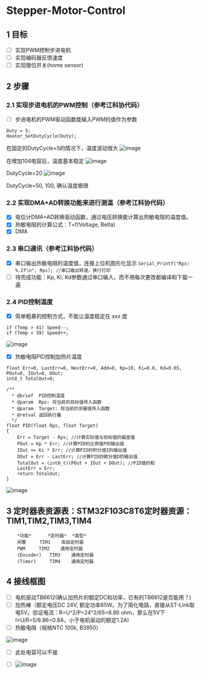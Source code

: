 # Stepper-Motor-Control

## 1 目标
- [ ] 实现PWM控制步进电机
- [ ] 实现编码器反馈速度
- [ ] 实现限位开关(home sensor)

## 2 步骤
### 2.1 实现步进电机的PWM控制（参考江科协代码）
- [ ] 步进电机的PWM驱动函数能输入PWM的值作为参数
```
Duty = 5;	
Heater_SetDutyCycle(Duty);
```
在固定的DutyCycle=5的情况下，温度波动很大
![image](https://github.com/Kevinyym/Heater-PID-Control/assets/101639215/e71c1803-356e-4b28-bf81-df0d8f8b34d6)

在增加104电容后，温度基本稳定
![image](https://github.com/Kevinyym/Heater-PID-Control/assets/101639215/96442e4e-d27a-4093-87d0-c0750630cef2)

DutyCycle=20
![image](https://github.com/Kevinyym/Heater-PID-Control/assets/101639215/5b14f8a0-a073-415b-b98d-7805b68e2fea)

DutyCycle=50, 100, 确认温度极限

### 2.2 实现DMA+AD转换功能来进行测温（参考江科协代码）
- [x] 电位计DMA+AD转换驱动函数，通过电压转换能计算出热敏电阻的温度值。
- [x] 热敏电阻的计算公式：T=f(Voltage, Belta)
- [x] DMA

### 2.3 串口通讯（参考江科协代码）
- [x] 串口输出热敏电阻的温度值，连接上位机图形化显示 
```Serial_Printf("Rps: %.2f\n", Rps); //串口输出转速，换行打印```
- [ ] 待完成功能：Kp, Ki, Kd参数通过串口输入，而不用每次更改都编译和下载一遍

### 2.4 PID控制温度
- [x] 简单粗暴的控制方式，不能让温度稳定在 xxx 度
```
if (Temp > 41) Speed--;
if (Temp < 39) Speed++;
```
![image](https://github.com/Kevinyym/Heater-PID-Control/assets/101639215/d334016d-43eb-46fe-8963-eefc913e0f4d)

- [x] 热敏电阻PID控制加热片温度
```
float Err=0, LastErr=0, NextErr=0, Add=0, Kp=10, Ki=0.6, Kd=0.05, POut=0, IOut=0, DOut;
int8_t TotalOut=0;

/**
  * @brief  PID控制温度
  * @param  Rps: 将当前的目标值传入函数
  * @param  Target: 将当前的测量值传入函数
  * @retval 返回执行量
  */
float PID(float Rps, float Target)
{
	Err = Target - Rps; //计算实际值与目标值的偏差值
	POut = Kp * Err; //计算PID的比例值P的输出值
	IOut += Ki * Err; //计算PID的积分值I的输出值
	DOut = Err - LastErr; //计算PID的微分值D的输出值
	TotalOut = (int8_t)(POut + IOut + DOut); //PID值的和
	LastErr = Err;
	return TotalOut;
}
```
![image](https://github.com/Kevinyym/Heater-PID-Control/assets/101639215/5ffb76e7-1444-4fa3-ac33-8ee9707dbb5d)

## 3 定时器表资源表：STM32F103C8T6定时器资源：TIM1,TIM2,TIM3,TIM4
```	
	*功能*	  *定时器*	 *类型*
	闲置	   TIM1	   高级定时器
	PWM	    TIM2    通用定时器	
	(Encoder)   TIM3    通用定时器	
	(Timer)	    TIM4    通用定时器	
```
## 4 接线框图
- [ ] 电机驱动TB6612(确认加热片的额定DC和功率，已有的TB6612是否能用？)
- [ ] 加热棒（额定电压DC 24V, 额定功率65W。为了简化电路，直接从ST-Link取电5V。验证电流：R=U^2/P=24^2/65=8.86 ohm，那么在5V下 I=U/R=5/8.86=0.8A，小于电机驱动的额定1.2A)
- [ ] 热敏电阻（规格NTC 100k, B3950）

![image](https://github.com/Kevinyym/Heater-PID-Control/assets/101639215/5c6804c8-7df8-4b05-86c6-cd1f336e669f)
- [ ] 此处电容可以不接
- [ ] ![image](https://github.com/Kevinyym/Heater-PID-Control/assets/101639215/33b318a5-9fe2-4084-ae33-6b1ef5e0fe64)

